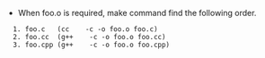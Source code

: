 * When foo.o is required, make command find the following order.
```
  1. foo.c   (cc    -c -o foo.o foo.c)
  2. foo.cc  (g++    -c -o foo.o foo.cc)
  3. foo.cpp (g++    -c -o foo.o foo.cpp)
```
